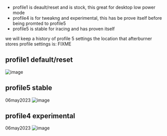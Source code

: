* profile1 is deault/reset and is stock, this great for desktop low power mode
* profile4 is for tweakng and experimental, this has be prove itself before being promted to profile5
* profile5 is stable for iracing and has proven itself

we will keep a history of profile 5 settings
the location that afterburner stores profile settings is: FIXME

## profile1 default/reset
![image](https://user-images.githubusercontent.com/64855865/236620940-072e2211-0d97-466a-bd1a-4ef1990d8c44.png)

## profile5 stable
06may2023
![image](https://user-images.githubusercontent.com/64855865/236621283-26e3b1e1-6b67-4857-95c7-101126b55c1b.png)

## profile4 experimental
06may2023
![image](https://user-images.githubusercontent.com/64855865/236621317-7df34a07-1a70-4246-b23b-59dad9b991aa.png)

